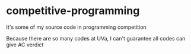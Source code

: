 # competitive-programming
It's some of my source code in programming competition


Because there are so many codes at UVa, I can't guarantee all codes can give AC verdict

